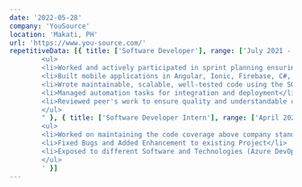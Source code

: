 ```yaml
---
date: '2022-05-28'
company: 'YouSource'
location: 'Makati, PH'
url: 'https://www.you-source.com/'
repetitiveData: [{ title: ['Software Developer'], range: ['July 2021 - May 2022'], jobDescription: "
        <ul>
        <li>Worked and actively participated in sprint planning ensuring to deliver well-planned work items through sprints</li>
        <li>Built mobile applications in Angular, Ionic, Firebase, C#, and Azure technologies</li>
        <li>Wrote maintainable, scalable, well-tested code using the SOLID principle and GoF design patterns</li>
        <li>Managed automation tasks for integration and deployment</li>
        <li>Reviewed peer's work to ensure quality and understandable code</li>
        </ul>
        " }, { title: ['Software Developer Intern'], range: ['April 2021 - July 2021'], jobDescription: '
        <ul>
        <li>Worked on maintaining the code coverage above company standards</li>
        <li>Fixed Bugs and Added Enhancement to existing Project</li>
        <li>Exposed to different Software and Technologies (Azure DevOps, Jasmine, Karma, Firebase)</li>
        </ul>
        ' }]
---
```

